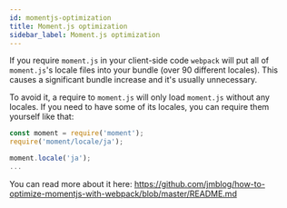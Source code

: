 ```yaml
---
id: momentjs-optimization
title: Moment.js optimization
sidebar_label: Moment.js optimization
---
```


If you require `moment.js` in your client-side code `webpack` will put all of `moment.js`'s locale files into your bundle (over 90 different locales). This causes a significant bundle increase and it's usually unnecessary.

To avoid it, a require to `moment.js` will only load `moment.js` without any locales. If you need to have some of its locales, you can require them yourself like that:

```js
const moment = require('moment');
require('moment/locale/ja');

moment.locale('ja');
...
```

You can read more about it here: https://github.com/jmblog/how-to-optimize-momentjs-with-webpack/blob/master/README.md

